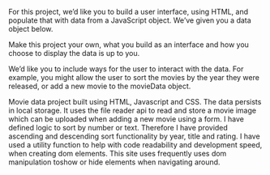 For this project, we’d like you to build a user interface, using HTML, and populate that with data from a
JavaScript object. We’ve given you a data object below.

Make this project your own, what you build as an interface and how you choose to display the data is up to you.

We’d like you to include ways for the user to interact with the data. For example, you might allow the user to
sort the movies by the year they were released, or add a new movie to the movieData object.

Movie data project built using HTML, Javascript and CSS. The data persists in local storage. It uses the
file reader api to read and store a movie image which can be uploaded when adding a new movie using a form.
I have defined logic to sort by number or text. Therefore I have provided ascending and descending sort
functionality by year, title and rating. I have used a utility function to help with code readability and
development speed, when creating dom elements. This site uses frequently uses dom manipulation toshow or
hide elements when navigating around.
